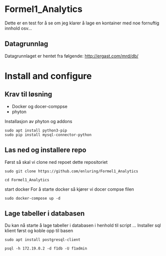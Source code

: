 # Formel1_Analytics
Dette er en test for å se om jeg klarer å lage en kontainer med noe fornuftig innhold osv...

## Datagrunnlag
Datagrunnlaget er hentet fra følgende: http://ergast.com/mrd/db/


# Install and configure
## Krav til løsning
* Docker og docer-comppse
* phyton 

Installasjon av phyton og addons
`````
sudo apt install python3-pip
sudo pip install mysql-connector-python

`````

## Las ned og installere repo
Først så skal vi clone ned repoet dette repositoriet 
````
sudo git clone https://github.com/enluring/Formel1_Analytics

cd Formel1_Analytics
`````

start docker
For å starte docker så kjører vi docer compse filen
`````
sudo docker-compose up -d
``````

## Lage tabeller i databasen
Du kan nå starte å lage tabeller i databasen i henhold til script ...
Installer sql  klient først og koble opp til basen
````
sudo apt install postgresql-client

psql -h 172.19.0.2 -d f1db -U f1admin
`````






